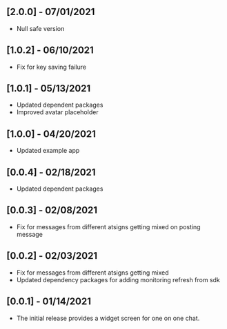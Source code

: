 ## [2.0.0] - 07/01/2021

* Null safe version

## [1.0.2] - 06/10/2021

* Fix for key saving failure

## [1.0.1] - 05/13/2021

* Updated dependent packages
* Improved avatar placeholder

## [1.0.0] - 04/20/2021

* Updated example app

## [0.0.4] - 02/18/2021

* Updated dependent packages

## [0.0.3] - 02/08/2021

* Fix for messages from different atsigns getting mixed on posting message

## [0.0.2] - 02/03/2021

* Fix for messages from different atsigns getting mixed
* Updated dependency packages for adding monitoring refresh from sdk

## [0.0.1] - 01/14/2021

* The initial release provides a widget screen for one on one chat.
